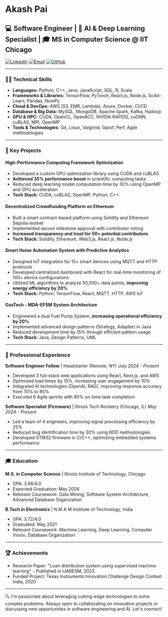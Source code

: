 # Akash Pai

## 💻 Software Engineer | 🚀 AI & Deep Learning Specialist | 🎓 MS in Computer Science @ IIT Chicago

[![LinkedIn](https://img.shields.io/badge/-LinkedIn-0077B5?style=flat-square&logo=LinkedIn&logoColor=white)](https://www.linkedin.com/in/akashnpai)
[![Email](https://img.shields.io/badge/-Email-D14836?style=flat-square&logo=Gmail&logoColor=white)](mailto:bnarayanapai@hawk.iit.edu)
[![GitHub](https://img.shields.io/badge/-GitHub-181717?style=flat-square&logo=GitHub&logoColor=white)](https://github.com/Akash-N-Pai)

---

### 👨‍💻 Technical Skills

- **Languages:** Python, C++, Java, JavaScript, SQL, R, Scala
- **Frameworks & Libraries:** TensorFlow, PyTorch, React.js, Node.js, Scikit-Learn, Pandas, NumPy
- **Cloud & DevOps:** AWS (S3, EMR, Lambda), Azure, Docker, CI/CD
- **Database & Big Data:** MySQL, MongoDB, Apache Spark, Kafka, Hadoop
- **GPU & HPC:** CUDA, OpenCL, OpenACC, NVIDIA RAPIDS, cuDNN, cuBLAS, MPI, OpenMP
- **Tools & Technologies:** Git, Linux, Valgrind, Gprof, Perf, Agile methodologies

---

### 🚀 Key Projects

#### High-Performance Computing Framework Optimization
- Developed a custom GPU optimization library using CUDA and cuBLAS
- **Achieved 35% performance boost** in scientific computing tasks
- Reduced deep learning model computation time by 30% using OpenMP and GPU acceleration
- **Tech Stack:** CUDA, cuBLAS, OpenMP, Python, C++

#### Decentralized Crowdfunding Platform on Ethereum
- Built a smart contract-based platform using Solidity and Ethereum Sepolia testnet
- Implemented secure milestone approval with contributor voting
- **Increased transparency and trust for 50+ potential contributors**
- **Tech Stack:** Solidity, Ethereum, Web3.js, React.js, Node.js

#### Smart Home Automation System with Predictive Analytics
- Designed IoT integration for 15+ smart devices using MQTT and HTTP protocols
- Developed centralized dashboard with React for real-time monitoring of 100+ device configurations
- Utilized ML algorithms to analyze 50,000+ data points, **improving energy efficiency by 20%**
- **Tech Stack:** Python, TensorFlow, React, MQTT, HTTP, AWS IoT

#### GasTech - MDA-EFSM System Architecture
- Engineered a dual Fuel Pump System, **increasing operational efficiency by 20%**
- Implemented advanced design patterns (Strategy, Adapter) in Java
- Reduced development time by 15% through efficient pattern usage
- **Tech Stack:** Java, Design Patterns, UML

---

### 💼 Professional Experience

**Software Engineer Fellow** | Headstarter (Remote, NY)
*July 2024 - Present*
- Developed 3 full-stack web applications using React, Next.js, and AWS
- Optimized load times by 15%, increasing user engagement by 10%
- Integrated AI technologies (OpenAI, RAG), improving response accuracy from 70% to 85%
- Executed 6 Agile sprints with 90% on-time task completion

**Software Specialist (Firmware)** | Illinois Tech Rocketry (Chicago, IL)
*May 2024 - Present*
- Led a team of 4 engineers, improving signal processing efficiency by 25%
- Reduced bug identification time by 30% using BDD methodologies
- Developed STM32 firmware in C/C++, optimizing embedded systems performance

---

### 🎓 Education

**M.S. in Computer Science** | Illinois Institute of Technology, Chicago
- GPA: 3.66/4.0
- Expected Graduation: May 2026
- Relevant Coursework: Data Mining, Software System Architecture, Advanced Database Organization

**B.Tech in Electronics** | N M A M Institute of Technology, India
- GPA: 3.72/4.0
- Graduated: May 2021
- Relevant Coursework: Machine Learning, Deep Learning, Computer Vision, Database Organization

---

### 🏆 Achievements

- Research Paper: "Loan distribution system using supervised machine learning" - Published in IJARESM, 2023
- Funded Project: Texas Instruments Innovation Challenge Design Contest India, 2020

---

🔍 I'm passionate about leveraging cutting-edge technologies to solve complex problems. Always open to collaborating on innovative projects or discussing new opportunities in software engineering and AI. Let's connect!
